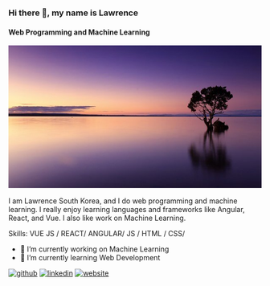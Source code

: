### Hi there 👋, my name is Lawrence
#### Web Programming and Machine Learning
![Web Programming and Machine Learning](https://github.com/lawrencejews/lawrencejews/blob/main/profile.jpeg)

I am Lawrence South Korea, and I do web programming and machine learning. I really enjoy learning languages and frameworks like Angular, React, and Vue. I also like work on Machine Learning.

Skills: VUE JS / REACT/ ANGULAR/ JS / HTML / CSS/ 

- 🔭 I’m currently working on Machine Learning 
- 🌱 I’m currently learning Web Development 


[<img src='https://cdn.jsdelivr.net/npm/simple-icons@3.0.1/icons/github.svg' alt='github' height='40'>](https://github.com/lawrencejews)  [<img src='https://cdn.jsdelivr.net/npm/simple-icons@3.0.1/icons/linkedin.svg' alt='linkedin' height='40'>](https://www.linkedin.com/in/lawrence/)  [<img src='https://cdn.jsdelivr.net/npm/simple-icons@3.0.1/icons/icloud.svg' alt='website' height='40'>](https://github.com/lawrencejews)  

